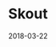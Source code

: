 ---
layout: site
title: "Skout"
date: 2018-03-22
categories: [lifestyle]
version: 1.3.15
major: 1
minor: 3
patch: 15
slug: skout
link: http://www.skout.com
permalink: /sites/:slug
---
